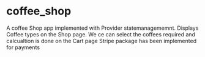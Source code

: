 # coffee_shop

A coffee Shop app implemented with Provider statemanagememnt.
Displays Coffee types on the Shop page. 
We ce can select the coffees required and calcualtion is done on the Cart page
Stripe package has been implemented for payments
